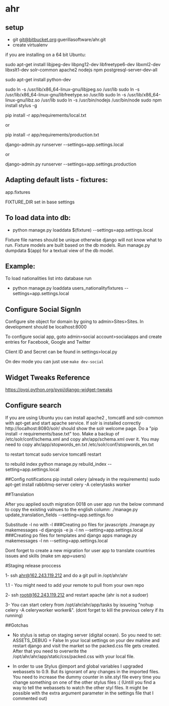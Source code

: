 # ahr
## setup

 - git git@bitbucket.org:guerillasoftware/ahr.git
 - create virtualenv

 if you are installing on a 64 bit Ubuntu:

 sudo apt-get install libjpeg-dev libpng12-dev libfreetype6-dev libxml2-dev libxslt1-dev solr-common apache2 nodejs npm postgresql-server-dev-all

 sudo apt-get install python-dev

 sudo ln -s /usr/lib/x86_64-linux-gnu/libjpeg.so /usr/lib
 sudo ln -s /usr/lib/x86_64-linux-gnu/libfreetype.so /usr/lib
 sudo ln -s /usr/lib/x86_64-linux-gnu/libz.so /usr/lib
 sudo ln -s /usr/bin/nodejs /usr/bin/node
 sudo npm install stylus -g


pip install -r app/requirements/local.txt

 or

pip install -r app/requirements/production.txt

django-admin.py runserver --settings=app.settings.local

 or

django-admin.py runserver --settings=app.settings.production

## Adapting default lists - fixtures:

 app.fixtures

 FIXTURE_DIR set in base settings

## To load data into db:

  - python manage.py loaddata $(fixture) --settings=app.settings.local

 Fixture file names should be unique otherwise django will not know what to run.
 Fixture models are built based on the db models.
 Run manage.py dumpdata $(app) for a textual view of the db model.

## Example:

 To load nationalities list into database run

 - python manage.py loaddata users_nationalityfixtures --settings=app.settings.local


## Configure Social SignIn
 Configure site object for domain by going to admin>Sites>Sites. In development should be localhost:8000

 To configure social app, goto admin>social account>socialapps and create entries for Facebook, Google and Twitter

 Client ID and Secret can be found in settings>local.py

 On dev mode you can just use `make dev-social`

## Widget Tweaks Reference
 https://pypi.python.org/pypi/django-widget-tweaks



## Configure search

 If you are using Ubuntu you can install apache2 , tomcat6 and solr-common with apt-get and start apache service.
 If solr is installed correctly http://localhost:8080/solr/ should show the solr welcome page.
 Do a "pip install -r requirements/base.txt" too.
 Make a backup of /etc/solr/conf/schema.xml and copy ahr/app/schema.xml over it.
 You may need to copy ahr/app/stopwords_en.txt /etc/solr/conf/stopwords_en.txt

 to restart tomcat
 sudo service tomcat6 restart

 to rebuild index
 python manage.py rebuild_index --setting=app.settings.local


##Config notifications
 pip install celery (already in the requirements)
 sudo apt-get install rabbitmq-server
 celery -A celerytasks worker

##Translation

After you applied south migration 0018 on user app run the below command to copy the existing valnues to the english column:
./manage.py  update_translation_fields --setting=app.settings.foo

Substitude -l no with -l <your language code>
###Creating po files for javascripts
./manage.py makemessages -d djangojs -e js -l nn --setting=app.settings.local
###Creating po files for templates and django apps
manage.py makemessages -l nn --setting=app.settings.local

Dont forget to create a new migration for user app to translate countries issues and skills (make sm app=users)


#Staging release proccess

1- ssh ahr@162.243.119.212 and do a git pull in  /opt/ahr/ahr

 1.1 - You might need to add your remote to pull from your own repo

2- ssh root@162.243.119.212 and restart apache (ahr is not a sudoer)

3- You can start celery from /opt/ahr/ahr/app/tasks by issueing "nohup celery -A celeryworker worker&". (dont forget to kill the previous celery if its running)

##Gotchas

 - No stylus is setup on staging server (digital ocean). So you need to set:
  ASSETS_DEBUG = False
 In your local settings on your dev mahine and restart django and visit the market so the packed.css file gets created. After that you need
 to overwrite the /opt/ahr/ahr/app/static/css/packed.css with your local file.

 - In order to use Stylus @import and global variables I upgraded webassets to 0.9. But its ignorant of any changes in the imported
 files. You need to increase the dummy counter in site.styl file every time you change something on one of the other stylus files :(
 (Untill you find a way to tell the webassets to watch the other styl files.
 It might be possible with the extra argument parameter in the settings file that I commented out)
